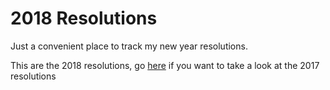 # 2018 Resolutions
Just a convenient place to track my new year resolutions.

This are the 2018 resolutions, go [here](./README2017.md) if you want to take a look at the 2017 resolutions
